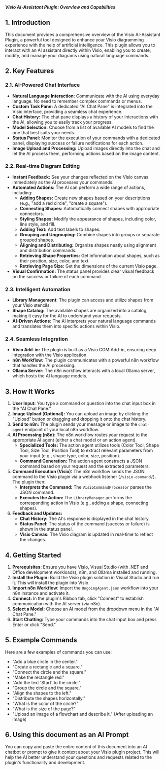 
***Visio AI-Assistant Plugin: Overview and Capabilities***

## 1. Introduction

This document provides a comprehensive overview of the Visio AI-Assistant Plugin, a powerful tool designed to enhance your Visio diagramming experience with the help of artificial intelligence. This plugin allows you to interact with an AI assistant directly within Visio, enabling you to create, modify, and manage your diagrams using natural language commands.

## 2. Key Features

### 2.1. AI-Powered Chat Interface

*   **Natural Language Interaction:** Communicate with the AI using everyday language. No need to remember complex commands or menus.
*   **Custom Task Pane:** A dedicated "AI Chat Pane" is integrated into the Visio interface, providing a seamless chat experience.
*   **Chat History:**  The chat pane displays a history of your interactions with the AI, allowing you to easily track your progress.
*   **Model Selection:** Choose from a list of available AI models to find the one that best suits your needs.
*   **Status Panel:** Monitor the execution of your commands with a dedicated panel, displaying success or failure notifications for each action.
*   **Image Upload and Processing:** Upload images directly into the chat and let the AI process them, performing actions based on the image content.

### 2.2. Real-time Diagram Editing

*   **Instant Feedback:** See your changes reflected on the Visio canvas immediately as the AI processes your commands.
*   **Automated Actions:** The AI can perform a wide range of actions, including:
    *   **Adding Shapes:** Create new shapes based on your descriptions (e.g., "add a red circle", "create a square").
    *   **Connecting Shapes:** Automatically connect shapes with appropriate connectors.
    *   **Styling Shapes:** Modify the appearance of shapes, including color, line style, and fill.
    *   **Adding Text:** Add text labels to shapes.
    *   **Grouping and Ungrouping:**  Combine shapes into groups or separate grouped shapes.
    *   **Aligning and Distributing:**  Organize shapes neatly using alignment and distribution commands.
    *   **Retrieving Shape Properties:** Get information about shapes, such as their position, size, color, and text.
    *   **Retrieving Page Size:** Get the dimensions of the current Visio page.
*   **Visual Confirmation:** The status panel provides clear visual feedback on the success or failure of each command.

### 2.3. Intelligent Automation

*   **Library Management:** The plugin can access and utilize shapes from your Visio stencils.
*   **Shape Catalog:** The available shapes are organized into a catalog, making it easy for the AI to understand your requests.
*   **AI-Driven Actions:** The AI interprets your natural language commands and translates them into specific actions within Visio.

### 2.4. Seamless Integration

*   **Visio Add-in:** The plugin is built as a Visio COM Add-in, ensuring deep integration with the Visio application.
*   **n8n Workflow:** The plugin communicates with a powerful n8n workflow that handles the AI processing.
*   **Ollama Server:**  The n8n workflow interacts with a local Ollama server, which hosts the AI language models.

## 3. How It Works

1. **User Input:** You type a command or question into the chat input box in the "AI Chat Pane."
2. **Image Upload (Optional):** You can upload an image by clicking the "Upload" button or dragging and dropping it onto the chat history.
3. **Send to n8n:** The plugin sends your message or image to the `chat-agent` endpoint of your local n8n workflow.
4. **AI Processing (n8n):** The n8n workflow routes your request to the appropriate AI agent (either a chat model or an action agent).
    *   **Specialized Tools:** The action agent utilizes tools (Color Tool, Shape Tool, Size Tool, Position Tool) to extract relevant parameters from your input (e.g., shape type, color, size, position).
    *   **Command Generation:** The action agent constructs a JSON command based on your request and the extracted parameters.
5. **Command Execution (Visio):** The n8n workflow sends the JSON command to the Visio plugin via a webhook listener (`/visio-command/`). The plugin then:
    *   **Interprets the Command:**  The `VisioCommandProcessor` parses the JSON command.
    *   **Executes the Action:** The `LibraryManager` performs the corresponding action in Visio (e.g., adding a shape, connecting shapes).
6. **Feedback and Updates:**
    *   **Chat History:** The AI's response is displayed in the chat history.
    *   **Status Panel:** The status of the command (success or failure) is shown in the status panel.
    *   **Visio Canvas:** The Visio diagram is updated in real-time to reflect the changes.

## 4. Getting Started

1. **Prerequisites:** Ensure you have Visio, Visual Studio (with .NET and Office development workloads), n8n, and Ollama installed and running.
2. **Install the Plugin:** Build the Visio plugin solution in Visual Studio and run it. This will install the plugin into Visio.
3. **Import n8n Workflow:** Import the `OngoingAgent.json` workflow into your n8n instance and activate it.
4. **Connect:** In the plugin's Ribbon tab, click "Connect" to establish communication with the AI server (via n8n).
5. **Select a Model:** Choose an AI model from the dropdown menu in the "AI Chat Pane."
6. **Start Chatting:** Type your commands into the chat input box and press Enter or click "Send."

## 5. Example Commands

Here are a few examples of commands you can use:

*   "Add a blue circle in the center."
*   "Create a rectangle and a square."
*   "Connect the circle and the square."
*   "Make the rectangle red."
*   "Add the text 'Start' to the circle."
*   "Group the circle and the square."
*   "Align the shapes to the left."
*   "Distribute the shapes horizontally."
*   "What is the color of the circle?"
*   "What is the size of the page?"
*   "Upload an image of a flowchart and describe it." (After uploading an image)

## 6. Using this document as an AI Prompt

You can copy and paste the entire content of this document into an AI chatbot or prompt to give it context about your Visio plugin project. This will help the AI better understand your questions and requests related to the plugin's functionality and development.